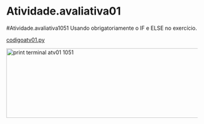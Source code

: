 # Atividade.avaliativa01

#Atividade.avaliativa1051 Usando obrigatoriamente o IF e ELSE no exercício.

[codigoatv01.py](https://github.com/user-attachments/files/22429030/codigoatv01.py)

<img width="1404" height="183" alt="print terminal atv01 1051" src="https://github.com/user-attachments/assets/4270e248-3835-45af-b095-6bf7711fb324" />
